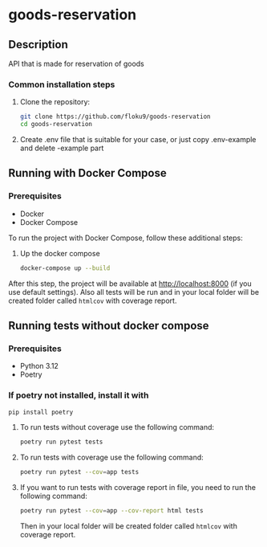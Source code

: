 # goods-reservation

## Description

API that is made for reservation of goods

### Common installation steps

1. Clone the repository:

   ```bash
   git clone https://github.com/floku9/goods-reservation
   cd goods-reservation
   ```

2. Create .env file that is suitable for your case, or just copy .env-example and delete -example part

## Running with Docker Compose

### Prerequisites

- Docker
- Docker Compose

To run the project with Docker Compose, follow these additional steps:

1. Up the docker compose

    ```bash
    docker-compose up --build
    ```

After this step, the project will be available at <http://localhost:8000> (if you use default settings). Also all tests will be run and in your
local folder will be created folder called `htmlcov` with coverage report.

## Running tests without docker compose

### Prerequisites

- Python 3.12
- Poetry

### If poetry not installed, install it with

```bash
pip install poetry
```

1. To run tests without coverage use the following command:

    ```bash
    poetry run pytest tests
    ```

2. To run tests with coverage use the following command:

    ```bash
    poetry run pytest --cov=app tests
    ```

3. If you want to run tests with coverage report in file, you need to run the following command:

    ```bash
    poetry run pytest --cov=app --cov-report html tests
    ```

    Then in your local folder will be created folder called `htmlcov` with coverage report.
